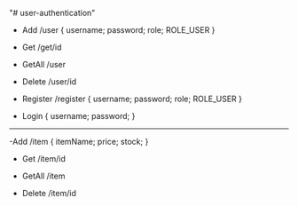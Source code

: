 "# user-authentication" 

- Add
/user
{
	username;
	password;
	role; ROLE_USER
}

- Get
/get/id

- GetAll
/user

- Delete
/user/id

- Register
/register
{
	username;
	password;
	role; ROLE_USER
}

- Login
{
	username;
	password;
}

---------------------------------

-Add
/item
{
	itemName;
	price;
	stock;
}

- Get
/item/id

- GetAll
/item

- Delete
/item/id